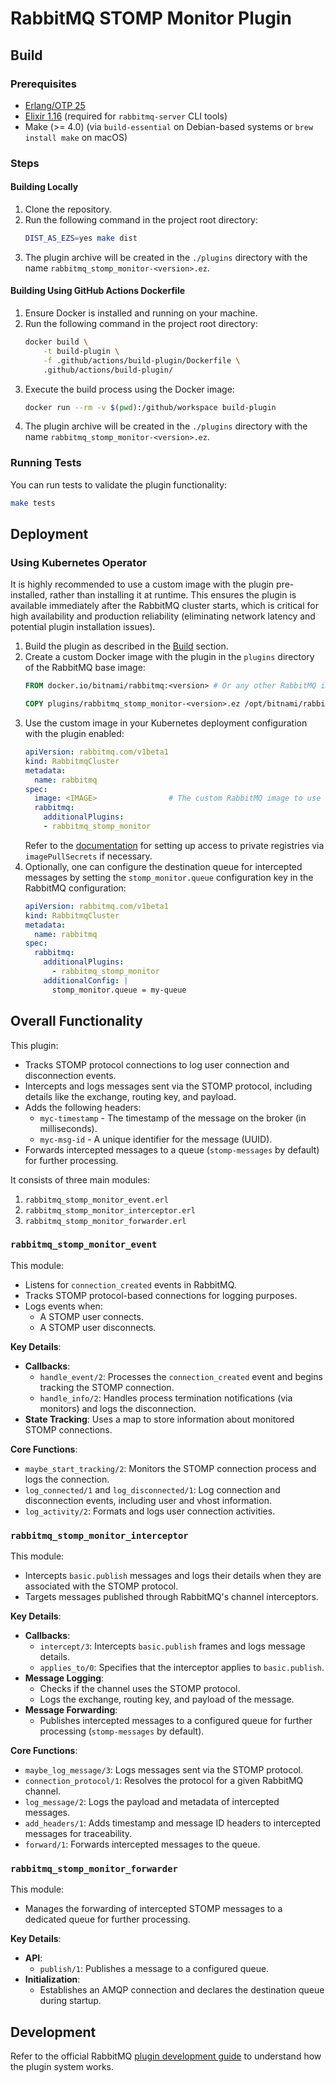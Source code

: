# RabbitMQ STOMP Monitor Plugin

## Build

### Prerequisites
- [Erlang/OTP 25](https://www.erlang.org/doc/system/install.html)
- [Elixir 1.16](https://elixir-lang.org/install.html) (required for `rabbitmq-server` CLI tools)
- Make (>= 4.0) (via `build-essential` on Debian-based systems or `brew install make` on macOS)

### Steps
#### Building Locally
1. Clone the repository.
2. Run the following command in the project root directory:
    ```bash
    DIST_AS_EZS=yes make dist
    ```
3. The plugin archive will be created in the `./plugins` directory with the name `rabbitmq_stomp_monitor-<version>.ez`.

#### Building Using GitHub Actions Dockerfile
1. Ensure Docker is installed and running on your machine.
2. Run the following command in the project root directory:
    ```bash
    docker build \
        -t build-plugin \
        -f .github/actions/build-plugin/Dockerfile \
        .github/actions/build-plugin/
    ```
3. Execute the build process using the Docker image:
    ```bash
    docker run --rm -v $(pwd):/github/workspace build-plugin
    ```
4. The plugin archive will be created in the `./plugins` directory with the name `rabbitmq_stomp_monitor-<version>.ez`.

### Running Tests
You can run tests to validate the plugin functionality:
```bash
make tests
```

## Deployment

### Using Kubernetes Operator

It is highly recommended to use a custom image with the plugin pre-installed, rather than installing it at runtime. This ensures the plugin is available immediately after the RabbitMQ cluster starts, which is critical for high availability and production reliability (eliminating network latency and potential plugin installation issues).

1. Build the plugin as described in the [Build](#build) section.
2. Create a custom Docker image with the plugin in the `plugins` directory of the RabbitMQ base image:
    ```Dockerfile
    FROM docker.io/bitnami/rabbitmq:<version> # Or any other RabbitMQ image you'd like to extend

    COPY plugins/rabbitmq_stomp_monitor-<version>.ez /opt/bitnami/rabbitmq/plugins/
    ```
3. Use the custom image in your Kubernetes deployment configuration with the plugin enabled:
   ```yaml
   apiVersion: rabbitmq.com/v1beta1
   kind: RabbitmqCluster
   metadata:
     name: rabbitmq
   spec:
     image: <IMAGE>                # The custom RabbitMQ image to use
     rabbitmq:
       additionalPlugins:
       - rabbitmq_stomp_monitor
   ```
   Refer to the [documentation](https://www.rabbitmq.com/kubernetes/operator/using-operator#images) for setting up access to private registries via `imagePullSecrets` if necessary.
4. Optionally, one can configure the destination queue for intercepted messages by setting the `stomp_monitor.queue` configuration key in the RabbitMQ configuration:
   ```yaml
   apiVersion: rabbitmq.com/v1beta1
   kind: RabbitmqCluster
   metadata:
     name: rabbitmq
   spec:
     rabbitmq:
       additionalPlugins:
         - rabbitmq_stomp_monitor
       additionalConfig: |
         stomp_monitor.queue = my-queue
   ```

## Overall Functionality
This plugin:
- Tracks STOMP protocol connections to log user connection and disconnection events.
- Intercepts and logs messages sent via the STOMP protocol, including details like the exchange, routing key, and payload.
- Adds the following headers:
  - `myc-timestamp` - The timestamp of the message on the broker (in milliseconds).
  - `myc-msg-id` - A unique identifier for the message (UUID).
- Forwards intercepted messages to a queue (`stomp-messages` by default) for further processing.

It consists of three main modules:

1. `rabbitmq_stomp_monitor_event.erl`
2. `rabbitmq_stomp_monitor_interceptor.erl`
3. `rabbitmq_stomp_monitor_forwarder.erl`

### `rabbitmq_stomp_monitor_event`
This module:
- Listens for `connection_created` events in RabbitMQ.
- Tracks STOMP protocol-based connections for logging purposes.
- Logs events when:
   - A STOMP user connects.
   - A STOMP user disconnects.

**Key Details**:
- **Callbacks**:
   - `handle_event/2`: Processes the `connection_created` event and begins tracking the STOMP connection.
   - `handle_info/2`: Handles process termination notifications (via monitors) and logs the disconnection.
- **State Tracking**: Uses a map to store information about monitored STOMP connections.

**Core Functions**:
- `maybe_start_tracking/2`: Monitors the STOMP connection process and logs the connection.
- `log_connected/1` and `log_disconnected/1`: Log connection and disconnection events, including user and vhost information.
- `log_activity/2`: Formats and logs user connection activities.

### `rabbitmq_stomp_monitor_interceptor`
This module:
- Intercepts `basic.publish` messages and logs their details when they are associated with the STOMP protocol.
- Targets messages published through RabbitMQ's channel interceptors.

**Key Details**:
- **Callbacks**:
   - `intercept/3`: Intercepts `basic.publish` frames and logs message details.
   - `applies_to/0`: Specifies that the interceptor applies to `basic.publish`.
- **Message Logging**:
   - Checks if the channel uses the STOMP protocol.
   - Logs the exchange, routing key, and payload of the message.
- **Message Forwarding**:
   - Publishes intercepted messages to a configured queue for further processing (`stomp-messages` by default).

**Core Functions**:
- `maybe_log_message/3`: Logs messages sent via the STOMP protocol.
- `connection_protocol/1`: Resolves the protocol for a given RabbitMQ channel.
- `log_message/2`: Logs the payload and metadata of intercepted messages.
- `add_headers/1`: Adds timestamp and message ID headers to intercepted messages for traceability.
- `forward/1`: Forwards intercepted messages to the queue.

### `rabbitmq_stomp_monitor_forwarder`
This module:
- Manages the forwarding of intercepted STOMP messages to a dedicated queue for further processing.

**Key Details**:
- **API**:
   - `publish/1`: Publishes a message to a configured queue.
- **Initialization**:
   - Establishes an AMQP connection and declares the destination queue during startup.

## Development
Refer to the official RabbitMQ [plugin development guide](https://www.rabbitmq.com/plugin-development) to understand how the plugin system works.
